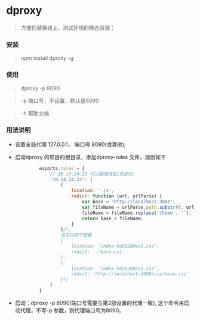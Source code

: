 dproxy
=====

> 方便的替换线上、测试环境的静态资源；


### 安装

> npm install dproxy -g

### 使用

> dproxy -p 8090

> -p 端口号，不设置，默认是8090

> -h 帮助文档


### 用法说明

- 设置全局代理 127.0.0.1， 端口号 8090(或其他);

- 启动dproxy 的项目的根目录，添加dproxy-rules 文件，规则如下
   ```js
            exports.rules = {
                // 10.14.24.22 可以换成域名(的部分)
                '10.14.24.22': [
                    {
                        location: '.js',
                        redict: function (url, urlParse) {
                            var base = 'http://localhost:3000';
                            var fileName = urlParse.path.substr(0, urlParse.path.length - 14) + '.js';
                            fileName = fileName.replace('/home', '');
                            return base + fileName;
                        }
                    }/*,
                    也可以如下配置
                    {
                        location: 'index-9a56289ea1.css',
                        redict: './base.css'
                    },
                    {
                        location: 'index-9a56289ea1.css',
                        redict: 'http://localhost:3000/css/base.css'
                    }*/
                ]
            }
   ```

- 启动：dproxy -p 8090(端口号需要与第2部设置的代理一致), 这个命令来启动代理，不写-p 参数，则代理端口号为8090。




